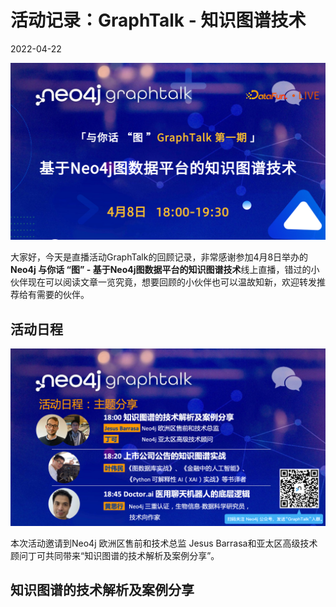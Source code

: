 # 活动记录：GraphTalk - 知识图谱技术

2022-04-22

![datafun-graphtalk-head](event-recap-graphtalk-0408/datafun-graphtalk-head.jpg)

大家好，今天是直播活动GraphTalk的回顾记录，非常感谢参加4月8日举办的**Neo4j 与你话 “图” - 基于Neo4j图数据平台的知识图谱技术**线上直播，错过的小伙伴现在可以阅读文章一览究竟，想要回顾的小伙伴也可以温故知新，欢迎转发推荐给有需要的伙伴。

## 活动日程

![Slide4](event-recap-graphtalk-0408/Slide4.png)

本次活动邀请到Neo4j 欧洲区售前和技术总监 Jesus Barrasa和亚太区高级技术顾问丁可共同带来“知识图谱的技术解析及案例分享”。

## 知识图谱的技术解析及案例分享